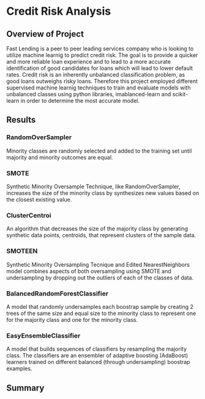 # Credit Risk Analysis
## Overview of Project
Fast Lending is a peer to peer leading services company who is looking to utilize machine learnig to predict credit risk. The goal is to provide a quicker and more reliable loan experience and to lead to a more accurate identification of good candidates for loans which will lead to lower default rates. Credit risk is an inherently unbalanced classification problem, as good loans outweighs risky loans. Therefore this project employed different supervised machine learnig techniques to train and evaluate models with unbalanced classes using python libraries, imablanced-learn and scikit-learn in order to determine the most accurate model.

## Results
### RandomOverSampler
Minority classes are randomly selected and added to the training set until majority and minority outcomes are equal.

### SMOTE 
Synthetic Minority Oversample Technique, like RandomOverSampler, increases the size of the minority class by synthesizes new values based on the closest existing value.

### ClusterCentroi 
An algorithm that decreases the size of the majority class by generating synthetic data points, centroids, that represent clusters of the sample data.

### SMOTEEN
Synthetic Minority Oversampling Tecnique and Edited NearestNeighbors model combines aspects of both oversampling using SMOTE and undersampling by dropping out the outliers of each of the classes of data.

### BalancedRandomForestClassifier
A model that randomly undersamples each boostrap sample by creating 2 trees of the same size and equal size to the minority class to represent one for the majority class and one for the minority class. 

### EasyEnsembleClassifier
A model that builds sequences of classifiers by resampling the majority class. The classifiers are an ensembler of adaptive boosting (AdaBoost) learners trained on different balanced (through undersampling) boostrap examples.

## Summary 
